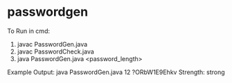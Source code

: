 # passwordgen

To Run in cmd:
1. javac PasswordGen.java
2. javac PasswordCheck.java
3. java PasswordGen.java <password_length>

Example Output:
java PasswordGen.java 12
?ORbW1E9Ehkv Strength: strong

